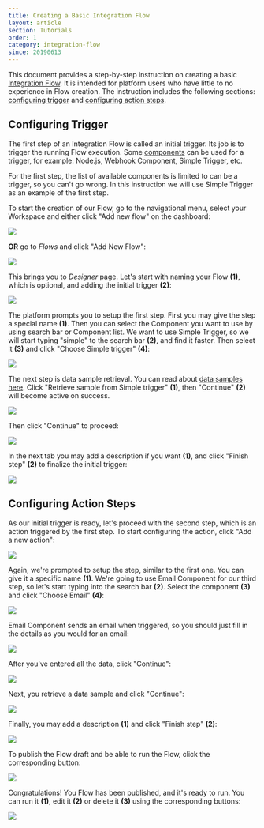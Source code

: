 ```yaml
---
title: Creating a Basic Integration Flow
layout: article
section: Tutorials
order: 1
category: integration-flow
since: 20190613
---
```


This document provides a step-by-step instruction on creating a basic [Integration Flow](integration-flow). It is intended for platform users who have little to no experience in Flow creation. The instruction includes the following sections: [configuring trigger](#configuring-trigger) and [configuring action steps](#configuring-action-steps).

## Configuring Trigger

The first step of an Integration Flow is called an initial trigger. Its job is to trigger the running Flow execution. Some [components](/integration-component) can be used for a trigger, for example: Node.js, Webhook Component, Simple Trigger, etc.

For the first step, the list of available components is limited to can be a trigger, so you can't go wrong. In this instruction we will use Simple Trigger as an example of the first step.  

To start the creation of our Flow, go to the navigational menu, select your Workspace and either click "Add new flow" on the dashboard:

![](/assets/img/getting-started/creating-basic-flow/Screenshot_0.png)

**OR** go to *Flows* and click "Add New Flow":

![](/assets/img/getting-started/creating-basic-flow/Screenshot_1.png)

This brings you to *Designer* page. Let's start with naming your Flow **(1)**, which is optional, and adding the initial trigger **(2)**:

![](/assets/img/getting-started/creating-basic-flow/Screenshot_4.png)

The platform prompts you to setup the first step. First you may give the step a special name **(1)**. Then you can select the Component you want to use by using search bar or Component list. We want to use Simple Trigger, so we will start typing "simple" to the search bar **(2)**, and find it faster. Then select it **(3)** and click "Choose Simple trigger" **(4)**:

![](/assets/img/getting-started/creating-basic-flow/Screenshot_2.png)

The next step is data sample retrieval. You can read about [data samples here](/data-sample-overview). Click "Retrieve sample from Simple trigger" **(1)**, then "Continue" **(2)** will become active on success.

![](/assets/img/getting-started/creating-basic-flow/Screenshot_7.png)

Then click "Continue" to proceed:

![](/assets/img/getting-started/creating-basic-flow/Screenshot_8.png)

In the next tab you may add a description if you want **(1)**, and click "Finish step" **(2)** to finalize the initial trigger:

![](/assets/img/getting-started/creating-basic-flow/Screenshot_9.png)


## Configuring Action Steps

As our initial trigger is ready, let's proceed with the second step, which is an action triggered by the first step. To start configuring the action, click "Add a new action":

![](/assets/img/getting-started/creating-basic-flow/Screenshot_10.png)

Again, we're prompted to setup the step, similar to the first one. You can give it a specific name **(1)**. We're going to use Email Component for our third step, so let's start typing into the search bar **(2)**. Select the component **(3)** and click "Choose Email" **(4)**:

![](/assets/img/getting-started/creating-basic-flow/Screenshot_3.png)

Email Component sends an email when triggered, so you should just fill in the details as you would for an email:

![](/assets/img/getting-started/creating-basic-flow/Screenshot_5.png)

After you've entered all the data, click "Continue":

![](/assets/img/getting-started/creating-basic-flow/Screenshot_6.png)

Next, you retrieve a data sample and click "Continue":

![](/assets/img/getting-started/creating-basic-flow/Screenshot_20.png)

Finally, you may add a description **(1)** and click "Finish step" **(2)**:

![](/assets/img/getting-started/creating-basic-flow/Screenshot_21.png)

To publish the Flow draft and be able to run the Flow, click the corresponding button:

![](/assets/img/getting-started/creating-basic-flow/Screenshot_11.png)

Congratulations! You Flow has been published, and it's ready to run. You can run it **(1)**, edit it **(2)** or delete it **(3)** using the corresponding buttons:

![](/assets/img/getting-started/creating-basic-flow/Screenshot_12.png)
